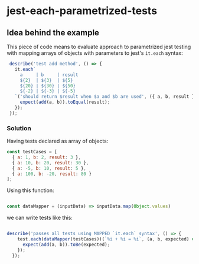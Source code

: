 # jest-each-parametrized-tests

## Idea behind the example
This piece of code means to evaluate approach to parametrized jest testing with mapping arrays of objects with parameters to jest's `it.each` syntax:
```javascript
 describe('test add method', () => {
   it.each`
     a     | b     | result
     ${2}  | ${3}  | ${5}
     ${20} | ${30} | ${50}
     ${-2} | ${-3} | ${-5}
   `('should return $result when $a and $b are used', ({ a, b, result }) => {
     expect(add(a, b)).toEqual(result);
   });
 });
```

### Solution
Having tests declared as array of objects:
```javascript
const testCases = [
  { a: 1, b: 2, result: 3 },
  { a: 10, b: 20, result: 30 },
  { a: -5, b: 10, result: 5 },
  { a: 100, b: -20, result: 80 }
];

```
Using this function:
```javascript

const dataMapper = (inputData) => inputData.map(Object.values)

```

 we can write tests like this:

```javascript

describe('passes all tests using MAPPED `it.each` syntax', () => {
    test.each(dataMapper(testCases))(`%i + %i = %i`, (a, b, expected) => {
      expect(add(a, b)).toBe(expected);
    });
  });
```